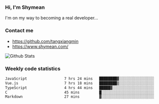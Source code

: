 ### Hi, I'm Shymean

I'm on my way to becoming a real developer...

### Contact me

- <https://github.com/tangxiangmin>
- <https://www.shymean.com/>

![Github Stats](https://github-readme-stats.vercel.app/api?username=tangxiangmin&show_icons=true&theme=dark)


###  Weekly code statistics

<!--START_SECTION:waka-->

```txt
JavaScript                 7 hrs 24 mins   ████████▓░░░░░░░░░░░░░░░░   34.50 %
Vue.js                     7 hrs 18 mins   ████████▒░░░░░░░░░░░░░░░░   33.97 %
TypeScript                 4 hrs 44 mins   █████▓░░░░░░░░░░░░░░░░░░░   22.09 %
C                          45 mins         █░░░░░░░░░░░░░░░░░░░░░░░░   03.53 %
Markdown                   27 mins         ▓░░░░░░░░░░░░░░░░░░░░░░░░   02.15 %
```

<!--END_SECTION:waka-->